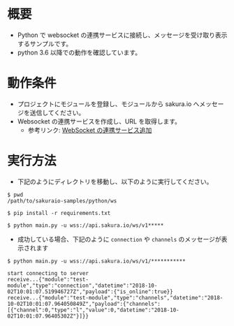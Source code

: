 # 概要

- Python で websocket の連携サービスに接続し、メッセージを受け取り表示するサンプルです。
- python 3.6 以降での動作を確認しています。

# 動作条件

- プロジェクトにモジュールを登録し、モジュールから sakura.io へメッセージを送信してください。
- Websocket の連携サービスを作成し、URL を取得します。
  - 参考リンク: [WebSocket の連携サービス追加](https://sakura.io/docs/pages/guide/tutorial/service/websocket.html#id1)

# 実行方法

- 下記のようにディレクトリを移動し、以下のように実行してください。

```
$ pwd
/path/to/sakuraio-samples/python/ws

$ pip install -r requirements.txt

$ python main.py -u wss://api.sakura.io/ws/v1*****
```

- 成功している場合、下記のように `connection` や `channels` のメッセージが表示されます

```
$ python main.py -u wss://api.sakura.io/ws/v1/***********

start connecting to server
receive...{"module":"test-module","type":"connection","datetime":"2018-10-02T10:01:07.519946727Z","payload":{"is_online":true}}
receive...{"module":"test-module","type":"channels","datetime":"2018-10-02T10:01:07.964050849Z","payload":{"channels":[{"channel":0,"type":"l","value":0,"datetime":"2018-10-02T10:01:07.96405302Z"}]}}
```